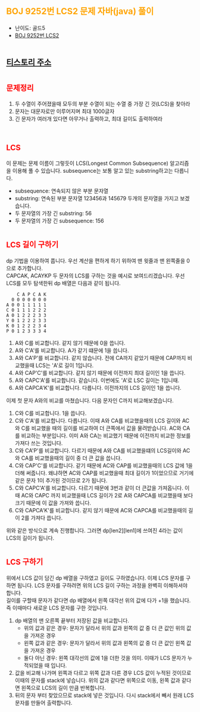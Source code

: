 # <span style="color: orange; font-weight:bold; font-size:17pt">BOJ 9252번 LCS2 문제 자바(java)  풀이</span>
- 난이도: 골드5
- [BOJ 9252번 LCS2](https://www.acmicpc.net/problem/9252)
<br><br>

## [티스토리 주소](https://hoho325.tistory.com/)

# <span style="color: red; font-weight:bold; font-size:15pt">문제정리</span>
1. 두 수열이 주어졌을때 모두의 부분 수열이 되는 수열 중 가장 긴 것(LCS)을 찾아라
2. 문자는 대문자로만 이루어지며 최대 1000글자
3. 긴 문자가 여러개 있다면 아무거나 출력하고, 최대 길이도 출력하여라
<br><br>

# <span style="color: red; font-weight:bold; font-size:15pt">LCS</span>
이 문제는 문제 이름이 그렇듯이 LCS(Longest Common Subsequence) 알고리즘을 이용해 풀 수 있습니다.
subsequence는 보통 알고 있는 substring하고는 다릅니다.
- subsequence: 연속되지 않은 부분 문자열
- substring: 연속된 부분 문자열
123456과 145679 두개의 문자열을 가지고 보겠습니다.  
- 두 문자열의 가장 긴 substring: 56
- 두 문자열의 가장 긴 subsequence: 156

# <span style="color: red; font-weight:bold; font-size:15pt">LCS 길이 구하기</span>
dp 기법을 이용하여 풉니다. 우선 계산을 편하게 하기 위하여 맨 윗줄과 맨 왼쪽줄을 0으로 추가합니다.  
CAPCAK, ACAYKP 두 문자의 LCS를 구하는 것을 예시로 보여드리겠습니다.
우선 LCS를 모두 탐색한뒤 dp 배열은 다음과 같이 됩니다.
```
    C A P C A K
  0 0 0 0 0 0 0 
A 0 0 1 1 1 1 1
C 0 1 1 1 2 2 2
A 0 1 2 2 2 3 3
Y 0 1 2 2 2 3 3
K 0 1 2 2 2 3 4
P 0 1 2 3 3 3 4
```
1. A와 C를 비교합니다. 같지 않기 때문에 0을 씁니다.
2. A와 C'A'를 비교합니다. A가 같기 떄문에 1을 씁니다.
3. A와 CA'P'를 비교합니다. 같지 않습니다. 전에 CA까지 같았기 때문에 CAP까지 비교했을때 LCS는 'A'로 길이 1입니다.
4. A와 CAP'C'를 비교합니다. 같지 않기 때문에 이전까지 최대 길이인 1을 씁니다.
5. A와 CAPC'A'를 비교합니다. 같습니다. 이번에도 'A'로 LSC 길이는 1입니때.
6. A와 CAPCA'K'를 비교합니다. 다릅니다. 이전까지의 LCS 길이인 1을 씁니다.

이제 첫 문자 A와의 비교를 마쳤습니다. 다음 문자인 C까지 비교해보겠습니다.
1. C와 C를 비교합니다. 1을 씁니다.
2. C와 C'A'를 비교합니다. 다릅니다. 이때 A와 CA를 비교했을때의 LCS 길이와 AC와 C를 비교했을 때의 길이를 비교하여 더 큰쪽에서 값을 물려받습니다.
    AC와 CA를 비교하는 부분입니다. 이미 A와 CA는 비교했기 때문에 이전까지 비교한 정보를 가져다 쓰는 것입니다.
3. C와 CA'P'를 비교합니다. 다르기 때문에 A와 CA를 비교했을떄의 LCS길이와 AC와 CA를 비교했을때의 길이 중 더 큰 값을 씁니다.
4. C와 CAP'C'를 비교합니다. 같기 때문에 AC와 CAP를 비교했을때의 LCS 값에 1을 더해 써줍니다. 왜냐하면 AC와 CAP를 비교했을때 최대 길이가 1이었으므로 거기에 같은 문자 1이 추가된 것이므로 2가 됩니다.
5. C와 CAPC'A'를 비교합니다. 다르기 때문에 3번과 같이 더 큰값을 가져옵니다. 이때 AC와 CAPC 까지 비교했을때 LCS 길이가 2로 A와 CAPCA를 비교했을때 보다 크기 때문에 이 값을 가져와 씁니다.
6. C와 CAPCA'K'를 비교합니다. 같지 않기 때문에 AC와 CAPCA를 비교했을때의 길이 2를 가져다 씁니다.

위와 같은 방식으로 계속 진행합니다. 그러면 dp[len2][len1]에 쓰여진 4라는 값이 LCS의 길이가 됩니다.

# <span style="color: red; font-weight:bold; font-size:15pt">LCS 구하기</span>
위에서 LCS 값이 담긴 dp 배열을 구하였고 길이도 구하였습니다. 이제 LCS 문자를 구하면 됩니다.
LCS 문자를 구하려면 위의 LCS 길이 구하는 과정을 완벽히 이해하셔야 합니다.  
길이를 구할때 문자가 같다면 dp 배열에서 왼쪽 대각선 위의 값에 다가 +1을 했습니다.  
즉 이때마다 새로운 LCS 문자를 구한 것입니다.  
1. dp 배열의 맨 오른쪽 끝부터 저장된 값을 비교합니다.
    - 위의 값과 같은 경우: 문자가 달라서 위의 값과 왼쪽의 값 중 더 큰 값인 위의 값을 가져온 경우
    - 왼쪽 값과 같은 경우: 문자가 달라서 위의 값과 왼쪽의 값 중 더 큰 값인 왼쪽 값을 가져온 경우
    - 둘다 아닌 경우: 왼쪽 대각선의 값에 1을 더한 것을 의미. 이때가 LCS 문자가 누적되었을 때 입니다.
2. 값을 비교해 나가며 왼쪽과 다르고 위쪽 값과 다른 경우 LCS 값이 누적된 것이므로 이때의 문자를 stack에 넣습니다.
    위의 값과 같다면 위쪽으로 이동, 왼쪽 값과 같다면 왼쪽으로 LCS의 길이 만큼 반복합니다.
3. 뒤의 문자 부터 찾았으므로 stack에 넣은 것입니다. 다시 stack에서 빼서 원래 LCS 문자를 만들어 출력합니다.